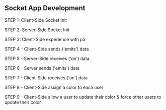 Socket App Development
----------------------

STEP 1: Client-Side Socket Init 

STEP 2: Server-Side Socket Init

STEP 3: Client-Side experience with p5

STEP 4 - Client-Side sends ('emits') data

STEP 5 - Server-Side receives ('on') data

STEP 6 - Server sends ('emits') data

STEP 7 - Client-Side receives ('on') data

STEP 8 - Client-Side assign a color to each user

STEP 9 - Client-Side allow a user to update their color & force other users to update their color